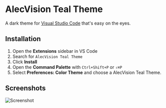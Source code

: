 # AlecVision Teal Theme

A dark theme for [Visual Studio Code](https://code.visualstudio.com/) that's easy on the eyes.

## Installation

1. Open the **Extensions** sidebar in VS Code
2. Search for `AlecVision Teal Theme`
3. Click **Install**
4. Open the **Command Palette** with `Ctrl+Shift+P` or `⇧⌘P`
5. Select **Preferences: Color Theme** and choose a AlecVision Teal Theme.

## Screenshots

![Screenshot](https://raw.githubusercontent.com/alecvision/alecvision-teal-theme/master/images/screenshot.png)

